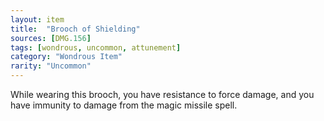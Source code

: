 ```yaml
---
layout: item
title:  "Brooch of Shielding"
sources: [DMG.156]
tags: [wondrous, uncommon, attunement]
category: "Wondrous Item"
rarity: "Uncommon"
---
```


While wearing this brooch, you have resistance to force damage, and you have immunity to damage from the magic missile spell.